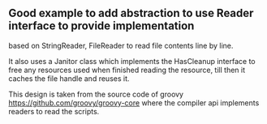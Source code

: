 ## Good example to add abstraction to use Reader interface to provide implementation
based on StringReader, FileReader to read file contents line by line.

It also uses a Janitor class which implements the HasCleanup interface to
free any resources used when finished reading the resource, till then it caches
the file handle and reuses it.

This design is taken from the source code of
groovy <https://github.com/groovy/groovy-core> where the compiler api implements
readers to read the scripts.

